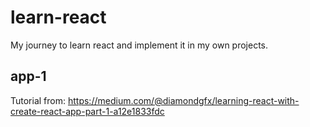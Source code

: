 # learn-react
My journey to learn react and implement it in my own projects.
## app-1
Tutorial from: https://medium.com/@diamondgfx/learning-react-with-create-react-app-part-1-a12e1833fdc
